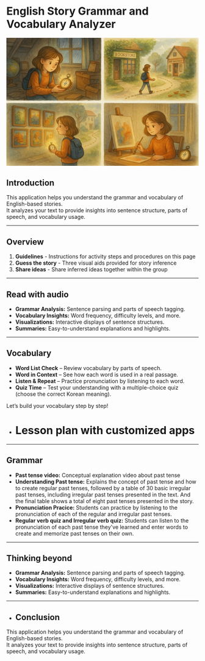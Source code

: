 # English Story Grammar and Vocabulary Analyzer

![Compass Logo](https://raw.githubusercontent.com/JW-1211/G03Final/main/images/Compass.png)

## Introduction

This application helps you understand the grammar and vocabulary of English-based stories.  
It analyzes your text to provide insights into sentence structure, parts of speech, and vocabulary usage.

---

## Overview

1. **Guidelines** - Instructions for activity steps and procedures on this page
2. **Guess the story** - Three visual aids provided for story inference
3. **Share ideas** - Share inferred ideas together within the group

---

## Read with audio

- **Grammar Analysis:** Sentence parsing and parts of speech tagging.
- **Vocabulary Insights:** Word frequency, difficulty levels, and more.
- **Visualizations:** Interactive displays of sentence structures.
- **Summaries:** Easy-to-understand explanations and highlights.

---

## Vocabulary 

- **Word List Check** – Review vocabulary by parts of speech.
- **Word in Context** – See how each word is used in a real passage.
- **Listen & Repeat** – Practice pronunciation by listening to each word.
- **Quiz Time** – Test your understanding with a multiple-choice quiz (choose the correct Korean meaning).

Let’s build your vocabulary step by step!
- # Lesson plan with customized apps

---


## Grammar

- **Past tense video:** Conceptual explanation video about past tense
- **Understanding Past tense:** Explains the concept of past tense and how to create regular past tenses, followed by a table of 30 basic irregular past tenses, including irregular past tenses presented in the text. And the final table shows a total of eight past tenses presented in the story.
- **Pronunciation Pracice:** Students can practice by listening to the pronunciation of each of the regular and irregular past tenses. 
- **Regular verb quiz and Irregular verb quiz:** Students can listen to the pronunciation of each past tense they've learned and enter words to create and memorize past tenses on their own. 
---

## Thinking beyond

- **Grammar Analysis:** Sentence parsing and parts of speech tagging.
- **Vocabulary Insights:** Word frequency, difficulty levels, and more.
- **Visualizations:** Interactive displays of sentence structures.
- **Summaries:** Easy-to-understand explanations and highlights.

---

- ## Conclusion

This application helps you understand the grammar and vocabulary of English-based stories.  
It analyzes your text to provide insights into sentence structure, parts of speech, and vocabulary usage.
